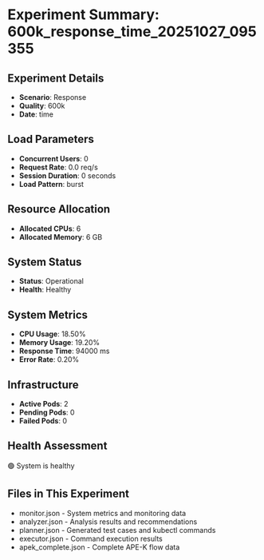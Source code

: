 # Experiment Summary: 600k_response_time_20251027_095355

## Experiment Details
- **Scenario**: Response
- **Quality**: 600k
- **Date**: time

## Load Parameters
- **Concurrent Users**: 0
- **Request Rate**: 0.0 req/s
- **Session Duration**: 0 seconds
- **Load Pattern**: burst

## Resource Allocation
- **Allocated CPUs**: 6
- **Allocated Memory**: 6 GB

## System Status
- **Status**: Operational
- **Health**: Healthy

## System Metrics
- **CPU Usage**: 18.50%
- **Memory Usage**: 19.20%
- **Response Time**: 94000 ms
- **Error Rate**: 0.20%

## Infrastructure
- **Active Pods**: 2
- **Pending Pods**: 0
- **Failed Pods**: 0

## Health Assessment
🟢 System is healthy

## Files in This Experiment
- monitor.json - System metrics and monitoring data
- analyzer.json - Analysis results and recommendations
- planner.json - Generated test cases and kubectl commands
- executor.json - Command execution results
- apek_complete.json - Complete APE-K flow data
